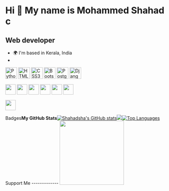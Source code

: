 Hi 👋 My name is Mohammed Shahad c
==================================

Web developer
-------------

* 🌍 I'm based in Kerala, India
* 
 <a href="https://www.python.org/" target="_blank" rel="noreferrer"><img
    src="https://raw.githubusercontent.com/danielcranney/readme-generator/main/public/icons/skills/python-colored.svg"
    width="36" height="36" alt="Python" /></a>
<a href="https://developer.mozilla.org/en-US/docs/Glossary/HTML5" target="_blank" rel="noreferrer"><img
    src="https://raw.githubusercontent.com/danielcranney/readme-generator/main/public/icons/skills/html5-colored.svg"
    width="36" height="36" alt="HTML5" /></a>
<a href="https://www.w3.org/TR/CSS/#css" target="_blank" rel="noreferrer"><img
    src="https://raw.githubusercontent.com/danielcranney/readme-generator/main/public/icons/skills/css3-colored.svg"
    width="36" height="36" alt="CSS3" /></a>
<a href="https://getbootstrap.com/" target="_blank" rel="noreferrer"><img
    src="https://raw.githubusercontent.com/danielcranney/readme-generator/main/public/icons/skills/bootstrap-colored.svg"
    width="36" height="36" alt="Bootstrap" /></a>
<a href="https://www.postgresql.org/" target="_blank" rel="noreferrer"><img
    src="https://raw.githubusercontent.com/danielcranney/readme-generator/main/public/icons/skills/postgresql-colored.svg"
    width="36" height="36" alt="PostgreSQL" /></a>
<a href="https://www.djangoproject.com/" target="_blank" rel="noreferrer"><img
    src="https://raw.githubusercontent.com/danielcranney/readme-generator/main/public/icons/skills/django-colored.svg"
    width="36" height="36" alt="Django" /></a>
    
<a href="https://discord.com/users/#" target="_blank" rel="noreferrer"><img
    src="https://raw.githubusercontent.com/danielcranney/readme-generator/main/public/icons/socials/discord.svg"
    width="32" height="32" /></a>
<a href="https://www.facebook.com/#" target="_blank" rel="noreferrer"><img
    src="https://raw.githubusercontent.com/danielcranney/readme-generator/main/public/icons/socials/facebook.svg"
    width="32" height="32" /></a>
<a href="https://www.github.com/Shahadsha" target="_blank" rel="noreferrer"><img
    src="https://raw.githubusercontent.com/danielcranney/readme-generator/main/public/icons/socials/github.svg"
    width="32" height="32" /></a>
<a href="http://www.instagram.com/#" target="_blank" rel="noreferrer"><img
    src="https://raw.githubusercontent.com/danielcranney/readme-generator/main/public/icons/socials/instagram.svg"
    width="32" height="32" /></a>
<a href="https://www.linkedin.com/in/#" target="_blank" rel="noreferrer"><img
    src="https://raw.githubusercontent.com/danielcranney/readme-generator/main/public/icons/socials/linkedin.svg"
    width="32" height="32" /></a>
<a href="https://www.stackoverflow.com/users/#" target="_blank" rel="noreferrer"><img
    src="https://raw.githubusercontent.com/danielcranney/readme-generator/main/public/icons/socials/stackoverflow.svg"
    width="32" height="32" /></a>

<a href="https://www.twitter.com/#" target="_blank" rel="noreferrer"><img
    src="https://raw.githubusercontent.com/danielcranney/readme-generator/main/public/icons/socials/twitter.svg"
    width="32" height="32" /></a></p>Badges<b>My GitHub Stats</b><a href="http://www.github.com/Shahadsha"><img
    src="https://github-readme-stats.vercel.app/api?username=Shahadsha&show_icons=true&hide=&count_private=true&title_color=0891b2&text_color=ffffff&icon_color=0891b2&bg_color=1c1917&hide_border=true&show_icons=true"
    alt="Shahadsha's GitHub stats" /></a><a href="http://www.github.com/Shahadsha"><img
    src="https://github-readme-streak-stats.herokuapp.com/?user=Shahadsha&stroke=ffffff&background=1c1917&ring=0891b2&fire=0891b2&currStreakNum=ffffff&currStreakLabel=0891b2&sideNums=ffffff&sideLabels=ffffff&dates=ffffff&hide_border=true" /></a><a
  href="https://github.com/Shahadsha" align="left"><img
    src="https://github-readme-stats.vercel.app/api/top-langs/?username=Shahadsha&langs_count=10&title_color=0891b2&text_color=ffffff&icon_color=0891b2&bg_color=1c1917&hide_border=true&locale=en&custom_title=Top%20%Languages"
    alt="Top Languages" /></a>
    Support Me
    -------------
    <a href="https://www.buymeacoffee.com/#"><img
    src="https://cdn.buymeacoffee.com/buttons/v2/default-yellow.png" width="200" /></a>

</html>
